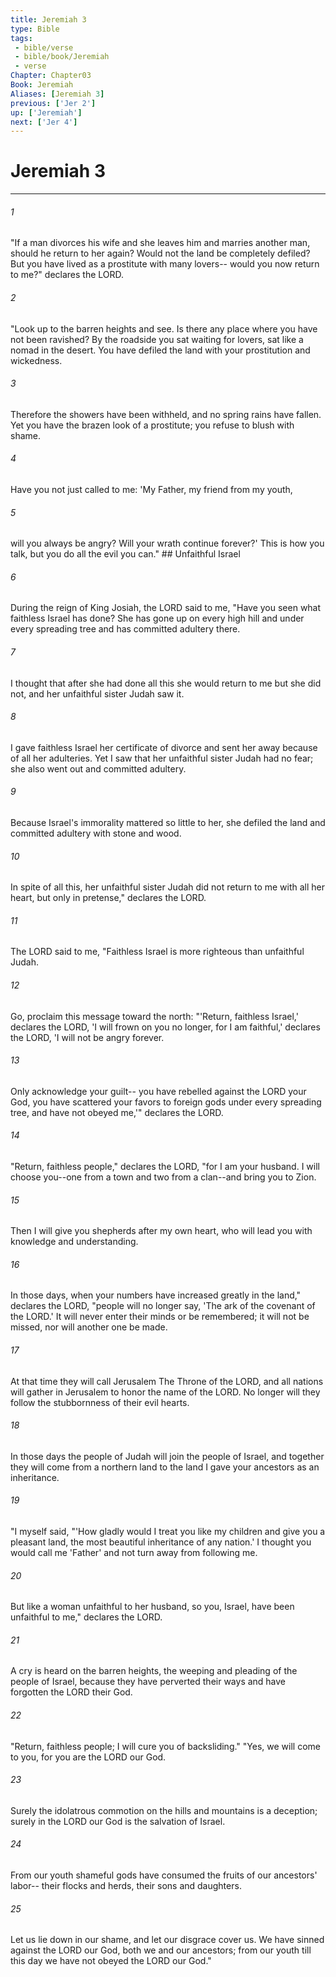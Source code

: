```yaml
---
title: Jeremiah 3
type: Bible
tags:
 - bible/verse
 - bible/book/Jeremiah
 - verse
Chapter: Chapter03
Book: Jeremiah
Aliases: [Jeremiah 3]
previous: ['Jer 2']
up: ['Jeremiah']
next: ['Jer 4']
---
```

# Jeremiah 3

***


###### 1 
"If a man divorces his wife and she leaves him and marries another man, should he return to her again? Would not the land be completely defiled? But you have lived as a prostitute with many lovers-- would you now return to me?" declares the LORD. 

###### 2 
"Look up to the barren heights and see. Is there any place where you have not been ravished? By the roadside you sat waiting for lovers, sat like a nomad in the desert. You have defiled the land with your prostitution and wickedness. 

###### 3 
Therefore the showers have been withheld, and no spring rains have fallen. Yet you have the brazen look of a prostitute; you refuse to blush with shame. 

###### 4 
Have you not just called to me: 'My Father, my friend from my youth, 

###### 5 
will you always be angry? Will your wrath continue forever?' This is how you talk, but you do all the evil you can." ## Unfaithful Israel 

###### 6 
During the reign of King Josiah, the LORD said to me, "Have you seen what faithless Israel has done? She has gone up on every high hill and under every spreading tree and has committed adultery there. 

###### 7 
I thought that after she had done all this she would return to me but she did not, and her unfaithful sister Judah saw it. 

###### 8 
I gave faithless Israel her certificate of divorce and sent her away because of all her adulteries. Yet I saw that her unfaithful sister Judah had no fear; she also went out and committed adultery. 

###### 9 
Because Israel's immorality mattered so little to her, she defiled the land and committed adultery with stone and wood. 

###### 10 
In spite of all this, her unfaithful sister Judah did not return to me with all her heart, but only in pretense," declares the LORD. 

###### 11 
The LORD said to me, "Faithless Israel is more righteous than unfaithful Judah. 

###### 12 
Go, proclaim this message toward the north: "'Return, faithless Israel,' declares the LORD, 'I will frown on you no longer, for I am faithful,' declares the LORD, 'I will not be angry forever. 

###### 13 
Only acknowledge your guilt-- you have rebelled against the LORD your God, you have scattered your favors to foreign gods under every spreading tree, and have not obeyed me,'" declares the LORD. 

###### 14 
"Return, faithless people," declares the LORD, "for I am your husband. I will choose you--one from a town and two from a clan--and bring you to Zion. 

###### 15 
Then I will give you shepherds after my own heart, who will lead you with knowledge and understanding. 

###### 16 
In those days, when your numbers have increased greatly in the land," declares the LORD, "people will no longer say, 'The ark of the covenant of the LORD.' It will never enter their minds or be remembered; it will not be missed, nor will another one be made. 

###### 17 
At that time they will call Jerusalem The Throne of the LORD, and all nations will gather in Jerusalem to honor the name of the LORD. No longer will they follow the stubbornness of their evil hearts. 

###### 18 
In those days the people of Judah will join the people of Israel, and together they will come from a northern land to the land I gave your ancestors as an inheritance. 

###### 19 
"I myself said, "'How gladly would I treat you like my children and give you a pleasant land, the most beautiful inheritance of any nation.' I thought you would call me 'Father' and not turn away from following me. 

###### 20 
But like a woman unfaithful to her husband, so you, Israel, have been unfaithful to me," declares the LORD. 

###### 21 
A cry is heard on the barren heights, the weeping and pleading of the people of Israel, because they have perverted their ways and have forgotten the LORD their God. 

###### 22 
"Return, faithless people; I will cure you of backsliding." "Yes, we will come to you, for you are the LORD our God. 

###### 23 
Surely the idolatrous commotion on the hills and mountains is a deception; surely in the LORD our God is the salvation of Israel. 

###### 24 
From our youth shameful gods have consumed the fruits of our ancestors' labor-- their flocks and herds, their sons and daughters. 

###### 25 
Let us lie down in our shame, and let our disgrace cover us. We have sinned against the LORD our God, both we and our ancestors; from our youth till this day we have not obeyed the LORD our God." 
